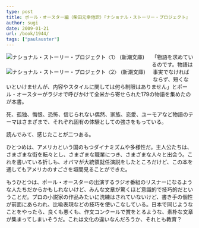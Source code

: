 ```yaml
---
type: post
title: ポール・オースター編（柴田元幸他訳）『ナショナル・ストーリー・プロジェクト』
author: sugi
date: 2009-01-21
url: /book/1944/
tags: ["paulauster"]
---
```

<a href="http://www.amazon.co.jp/exec/obidos/ASIN/4102451110/chezsugi-22/ref=nosim/" name="amazletlink" target="_blank"><img src="http://ecx.images-amazon.com/images/I/41LnNGKut%2BL._SL160_.jpg" alt="ナショナル・ストーリー・プロジェクト〈1〉 (新潮文庫)" class="alignleft" style="float: left; margin: 0 20px 20px 0;" /></a><a href="http://www.amazon.co.jp/exec/obidos/ASIN/4102451129/chezsugi-22/ref=nosim/" name="amazletlink" target="_blank"><img src="http://ecx.images-amazon.com/images/I/51Y2cNHMqoL._SL160_.jpg" alt="ナショナル・ストーリー・プロジェクト〈2〉 (新潮文庫)" class="alignleft" style="float: left; margin: 0 20px 20px 0;" /></a>

「物語を求めているのです。物語は事実でなければならず、短くないといけませんが、内容やスタイルに関しては何ら制限はありません」とポール・オースターがラジオで呼びかけて全米から寄せられた179の物語を集めたのが本書。

死、孤独、悔恨、恐怖、信じられない偶然、家族、恋愛、ユーモアなど物語のテーマはさまざまで、それぞれ固有の体験としての強さをもっている。

読んでみて、感じたことが二つある。

ひとつめは、アメリカという国のもつダイナミズムや多様性だ。主人公たちは、さまざまな街を転々とし、さまざまな職業につき、さまざまな人々と出会う。これを書いている折しも、オバマが大統領就任演説をしたところだけど、この本を通してもアメリカのすごさを垣間見ることができた。

もうひとつは、ポール・オースターの出演するラジオ番組のリスナーになるような人たちだからかもしれないけど、みんな文章が驚くほど意識的で技巧的だということだ。プロの小説家の作品みたいに洗練はされていないけど、書き手の個性が前面にあらわれ、比喩表現などの技巧を使いこなしている。日本で同じようなことをやったら、良くも悪くも、作文コンクールで賞をとるような、素朴な文章が集まってしまいそうだ。これは文化の違いなんだろうか、それとも教育？
